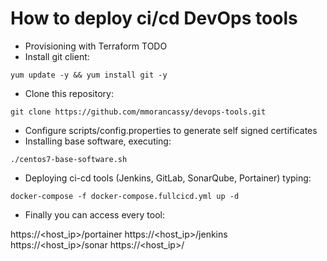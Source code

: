 # How to deploy ci/cd DevOps tools
	
- Provisioning with Terraform TODO
- Install git client:

```shell
yum update -y && yum install git -y
```

- Clone this repository:

```shell
git clone https://github.com/mmorancassy/devops-tools.git
```

- Configure scripts/config.properties to generate self signed certificates
- Installing base software, executing:

```shell
./centos7-base-software.sh
```

- Deploying ci-cd tools (Jenkins, GitLab, SonarQube, Portainer) typing:

```shell
docker-compose -f docker-compose.fullcicd.yml up -d
```

- Finally you can access every tool:

https://<host_ip>/portainer
https://<host_ip>/jenkins
https://<host_ip>/sonar
https://<host_ip>/